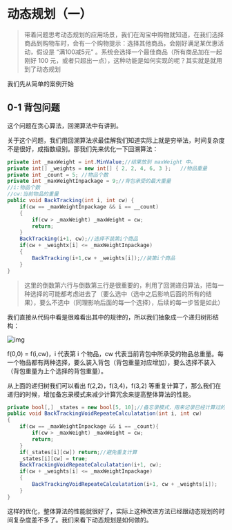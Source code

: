 # 动态规划（一）

> 带着问题思考动态规划的应用场景，我们在淘宝中购物就知道，在我们选择商品到购物车时，会有一个购物提示：选择其他商品，会刚好满足某优惠活动，假设是 “满100减5元” 。系统会选择一个最佳商品（所有商品加在一起刚好 100 元，或者只超出一点），这种功能是如何实现的呢？其实就是就用到了动态规划

我们先从简单的案例开始

## 0-1 背包问题

这个问题在贪心算法，回溯算法中有讲到。

关于这个问题，我们用回溯算法求最佳解我们知道实际上就是穷举法，时间复杂度不是很好，成指数级别。那我们先来优化一下回溯算法：

```c#
private int _maxWeight = int.MinValue;//结果放到 maxWeight 中。
private int[] _weights = new int[] { 2, 2, 4, 6, 3 };	//物品重量
private int _count = 5;	//物品个数
private int _maxWeightInpackage = 9;//背包承受的最大重量
//i:物品个数
//cw:当前物品的重量
public void BackTracking(int i, int cw) {
    if(cw == _maxWeightInpackage && i == __count)
    {
        if(cw > _maxWeight) _maxWeight = cw;
        return;
    }
    BackTracking(i+1, cw);//选择不装第i个商品
    if(cw + _weightx[i] <= _maxWeightInpackage)
    {
        BackTracking(i+1,cw + _weights[i]);//装第i个商品
    }
}
```

> 这里的倒数第六行与倒数第三行是很重要的，利用了回溯递归算法，把每一种选择的可能都考虑进去了（要么选中（选中之后影响后面的所有的结果），要么不选中（同理影响后面的每一个选择），后续的每一步皆是如此）

我们直接从代码中看是很难看出其中的规律的，所以我们抽象成一个递归树形结构：

![img](https://static001.geekbang.org/resource/image/42/ea/42ca6cec4ad034fc3e5c0605fbacecea.jpg)

f(0,0) = f(i,cw)，i 代表第 i 个物品，cw 代表当前背包中所承受的物品总重量。每一个物品都有两种选择，要么装入背包（背包重量对应增加），要么选择不装入（背包重量为上个选择的背包重量）。

从上面的递归树我们可以看出 f(2,2)，f(3,4)，f(3,2) 等重复计算了，那么我们在递归的时候，增加备忘录模式来减少计算冗余来提高整体算法的性能。

```c#
private bool[,] _states = new bool[5, 10];//备忘录模式，用来记录已经计算过的值
public void BackTrackingVoidRepeateCalculatation(int i, int cw)
{
    if(cw == _maxWeightInpackage && i == _count){
        if(cw > _maxWeight) _maxWeight = cw;
        return;
    }
    if(_states[i][cw]) return;//避免重复计算
    _states[i][cw] = true;
    BackTrackingVoidRepeateCalculatation(i+1, cw);
    if(cw + _weights[i] <= _maxWeightInpackage)
    {
        BackTrackingVoidRepeateCalculatation(i+1, cw + _weights[i]);
    }
}
```

这样的优化，整体算法的性能就很好了，实际上这种改进方法已经跟动态规划的时间复杂度差不多了。我们来看下动态规划是如何做的。

